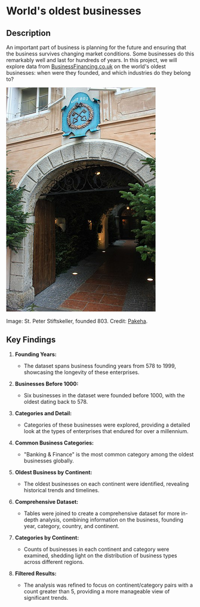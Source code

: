 # World's oldest businesses

## Description

An important part of business is planning for the future and ensuring that the business survives changing market conditions. Some businesses do this remarkably well and last for hundreds of years. In this project, we will explore data from [BusinessFinancing.co.uk](https://businessfinancing.co.uk/the-oldest-company-in-almost-every-country/) on the world's oldest businesses: when were they founded, and which industries do they belong to?

![](400px-Eingang_zum_St._Peter_Stiftskeller.jpg)

Image: St. Peter Stiftskeller, founded 803. Credit: [Pakeha](https://commons.wikimedia.org/wiki/File:Eingang_zum_St._Peter_Stiftskeller.jpg).

## Key Findings

1. **Founding Years:**
   - The dataset spans business founding years from 578 to 1999, showcasing the longevity of these enterprises.

2. **Businesses Before 1000:**
   - Six businesses in the dataset were founded before 1000, with the oldest dating back to 578.

3. **Categories and Detail:**
   - Categories of these businesses were explored, providing a detailed look at the types of enterprises that endured for over a millennium.

4. **Common Business Categories:**
   - "Banking & Finance" is the most common category among the oldest businesses globally.

5. **Oldest Business by Continent:**
   - The oldest businesses on each continent were identified, revealing historical trends and timelines.

6. **Comprehensive Dataset:**
   - Tables were joined to create a comprehensive dataset for more in-depth analysis, combining information on the business, founding year, category, country, and continent.

7. **Categories by Continent:**
   - Counts of businesses in each continent and category were examined, shedding light on the distribution of business types across different regions.

8. **Filtered Results:**
   - The analysis was refined to focus on continent/category pairs with a count greater than 5, providing a more manageable view of significant trends.
